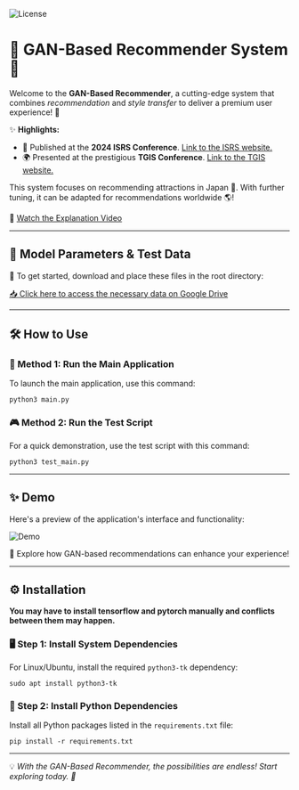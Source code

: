 ![License](https://img.shields.io/badge/License-MIT-green.svg)
<h1>🌟 GAN-Based Recommender System 🌟</h1>
<p>Welcome to the <strong>GAN-Based Recommender</strong>, a cutting-edge system that combines <em>recommendation</em> and <em>style transfer</em> to deliver a premium user experience! 🎉</p>
<p>✨ <strong>Highlights:</strong></p>
<ul>
  <li>🔬 Published at the <strong>2024 ISRS Conference</strong>. <a href='https://sites.google.com/view/2024isrs/home?authuser=0'>Link to the ISRS website.</a></li>
  <li>🌍 Presented at the prestigious <strong>TGIS Conference</strong>. <a href='https://tgis2024.rchss.sinica.edu.tw/site/page.aspx?pid=901&sid=1553&lang=cht'>Link to the TGIS website.</a></li>
</ul>
<p>This system focuses on recommending attractions in Japan 🗾. With further tuning, it can be adapted for recommendations worldwide 🌎!</p>
<p>🎥 <a href='https://www.youtube.com/watch?v=Fna5Wu2S6pc'>Watch the Explanation Video</a></p>

<hr>

<h2>📂 Model Parameters & Test Data</h2>
<p>🚀 To get started, download and place these files in the root directory:</p>
<a href='https://drive.google.com/drive/folders/1y-VSA-eaOE1OnUYc2reR_7kzapf0A9Zi?usp=drive_link'>📥 Click here to access the necessary data on Google Drive</a>

<hr>

<h2>🛠️ How to Use</h2>
<h3>🔧 Method 1: Run the Main Application</h3>
<p>To launch the main application, use this command:</p>
<pre><code>python3 main.py</code></pre>

<h3>🎮 Method 2: Run the Test Script</h3>
<p>For a quick demonstration, use the test script with this command:</p>
<pre><code>python3 test_main.py</code></pre>

<hr>

<h2>✨ Demo</h2>
<p>Here's a preview of the application's interface and functionality:</p>
<img src="https://github.com/user-attachments/assets/f3855037-38ac-42b1-8fa4-86f93e85c5cc" alt="Demo" style="max-width:100%; height:auto;">
<p>🎯 Explore how GAN-based recommendations can enhance your experience!</p>

<hr>

<h2>⚙️ Installation</h2>
<strong>You may have to install tensorflow and pytorch manually and conflicts between them may happen.</strong>
<h3>🖥️ Step 1: Install System Dependencies</h3>
<p>For Linux/Ubuntu, install the required <code>python3-tk</code> dependency:</p>
<pre><code>sudo apt install python3-tk</code></pre>

<h3>🐍 Step 2: Install Python Dependencies</h3>
<p>Install all Python packages listed in the <code>requirements.txt</code> file:</p>
<pre><code>pip install -r requirements.txt</code></pre>

<hr>

<p>💡 <em>With the GAN-Based Recommender, the possibilities are endless! Start exploring today. 🚀</em></p>

